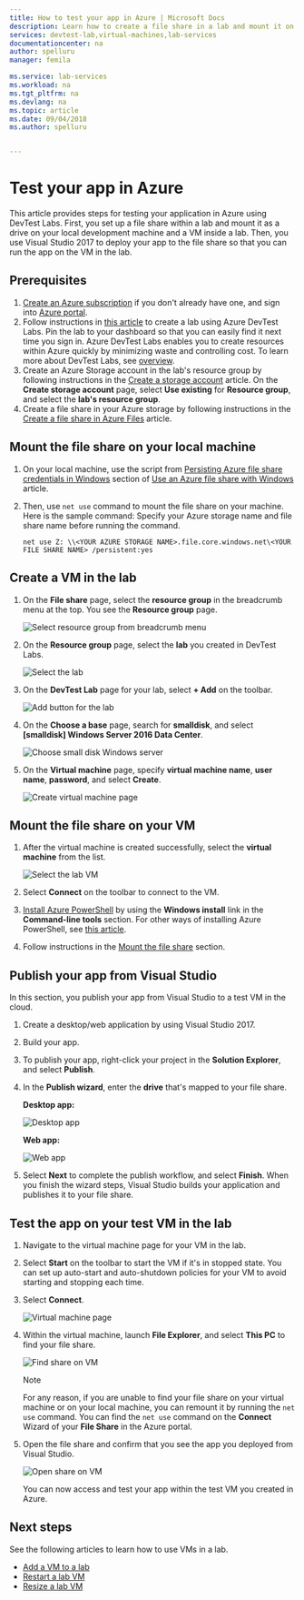 ```yaml
---
title: How to test your app in Azure | Microsoft Docs
description: Learn how to create a file share in a lab and mount it on your local machine and a virtual machine in the lab, and then deploy desktop/web applications to the file share and test them.  
services: devtest-lab,virtual-machines,lab-services
documentationcenter: na
author: spelluru
manager: femila

ms.service: lab-services
ms.workload: na
ms.tgt_pltfrm: na
ms.devlang: na
ms.topic: article
ms.date: 09/04/2018
ms.author: spelluru


---
```

# Test your app in Azure 
This article provides steps for testing your application in Azure using DevTest Labs. First, you set up a file share within a lab and mount it as a drive on your local development machine and a VM inside a lab. Then, you use Visual Studio 2017 to deploy your app to the file share so that you can run the app on the VM in the lab.  

## Prerequisites 
1. [Create an Azure subscription](https://azure.microsoft.com/free/) if you don't already have one, and sign into [Azure portal](https://portal.azure.com).
2. Follow instructions in [this article](devtest-lab-create-lab.md) to create a lab using Azure DevTest Labs. Pin the lab to your dashboard so that you can easily find it next time you sign in. Azure DevTest Labs enables you to create resources within Azure quickly by minimizing waste and controlling cost. To learn more about DevTest Labs, see [overview](devtest-lab-overview.md). 
3. Create an Azure Storage account in the lab's resource group by following instructions in the [Create a storage account](../storage/common/storage-create-storage-account.md) article. On the **Create storage account** page, select **Use existing** for **Resource group**, and select the **lab's resource group**. 
4. Create a file share in your Azure storage by following instructions in the [Create a file share in Azure Files](../storage/files/storage-how-to-create-file-share.md) article. 

## Mount the file share on your local machine
1. On your local machine, use the script from [Persisting Azure file share credentials in Windows](../storage/files/storage-how-to-use-files-windows.md#persisting-azure-file-share-credentials-in-windows) section of [Use an Azure file share with Windows](../storage/files/storage-how-to-use-files-windows.md) article. 
2. Then, use `net use` command to mount the file share on your machine. Here is the sample command: Specify your Azure storage name and file share name before running the command. 

    `net use Z: \\<YOUR AZURE STORAGE NAME>.file.core.windows.net\<YOUR FILE SHARE NAME> /persistent:yes`

## Create a VM in the lab
1. On the **File share** page, select the **resource group** in the breadcrumb menu at the top. You see the **Resource group** page. 
    
    ![Select resource group from breadcrumb menu](media/test-app-in-azure/select-resource-group-bread-crump.png)
2. On the **Resource group** page, select the **lab** you created in DevTest Labs.

    ![Select the lab](media/test-app-in-azure/select-devtest-lab-in-resource-group.png)
3. On the **DevTest Lab** page for your lab, select **+ Add** on the toolbar. 

    ![Add button for the lab](media/test-app-in-azure/add-button-in-lab.png)
4. On the **Choose a base** page, search for **smalldisk**, and select **[smalldisk] Windows Server 2016 Data Center**. 

    ![Choose small disk Windows server](media/test-app-in-azure/choose-small-disk-windows-server.png)
5. On the **Virtual machine** page, specify **virtual machine name**, **user name**, **password**, and select **Create**.    
    
    ![Create virtual machine page](media/test-app-in-azure/create-virtual-machine-page.png)    

## Mount the file share on your VM
1. After the virtual machine is created successfully, select the **virtual machine** from the list.    

    ![Select the lab VM](media/test-app-in-azure/select-lab-vm.png)
2. Select **Connect** on the toolbar to connect to the VM. 
3. [Install Azure PowerShell](https://azure.microsoft.com/downloads/) by using the **Windows install** link in the **Command-line tools** section. For other ways of installing Azure PowerShell, see [this article](/powershell/azure/azurerm/install-Az-ps?view=azurermps-6.8.1).
4. Follow instructions in the [Mount the file share](#mount-the-file-share) section. 

## Publish your app from Visual Studio
In this section, you publish your app from Visual Studio to a test VM in the cloud.

1. Create a desktop/web application by using Visual Studio 2017.
2. Build your app.
3. To publish your app, right-click your project in the **Solution Explorer**, and select **Publish**. 
4. In the **Publish wizard**, enter the **drive** that's mapped to your file share.

    **Desktop app:**

    ![Desktop app](media/test-app-in-azure/desktop-app.png)

    **Web app:**

    ![Web app](media/test-app-in-azure/web-app.png)

1. Select **Next** to complete the publish workflow, and select **Finish**. When you finish the wizard steps, Visual Studio builds your application and publishes it to your file share. 


## Test the app on your test VM in the lab

1. Navigate to the virtual machine page for your VM in the lab. 
2. Select **Start** on the toolbar to start the VM if it's in stopped state. You can set up auto-start and auto-shutdown policies for your VM to avoid starting and stopping each time. 
3. Select **Connect**.

    ![Virtual machine page](media/test-app-in-azure/virtual-machine-page.png)
4. Within the virtual machine, launch **File Explorer**, and select **This PC** to find your file share.

    ![Find share on VM](media/test-app-in-azure/find-share-on-vm.png)

    > [!NOTE]
    > For any reason, if you are unable to find your file share on your virtual machine or on your local machine, you can remount it by running the `net use` command. You can find the `net use` command on the **Connect** Wizard of your **File Share** in the Azure portal.
1. Open the file share and confirm that you see the app you deployed from Visual Studio. 

    ![Open share on VM](media/test-app-in-azure/open-file-share.png)

    You can now access and test your app within the test VM you created in Azure.

## Next steps
See the following articles to learn how to use VMs in a lab. 

- [Add a VM to a lab](devtest-lab-add-vm.md)
- [Restart a lab VM](devtest-lab-restart-vm.md)
- [Resize a lab VM](devtest-lab-resize-vm.md)
